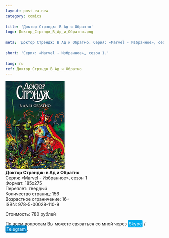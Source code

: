 ```yaml
---
layout: post-ea-new
category: comics

title: 'Доктор Стрэндж: В Ад и Обратно'
logo: Доктор_Стрэндж_В_Ад_и_Обратно.png

meta: 'Доктор Стрэндж: В Ад и Обратно. Серия: «Marvel - Избранное», сезон 1.'

short: 'Серия: «Marvel - Избранное», сезон 1.'

lang: ru
ref: Доктор_Стрэндж_В_Ад_и_Обратно
---
```


<a data-fancybox="gallery" href="/img/comics/Доктор_Стрэндж_В_Ад_и_Обратно.png"><img src="/img/comics/Доктор_Стрэндж_В_Ад_и_Обратно.png" alt=""></a>  
**Доктор Стрэндж: в Ад и Обратно**  
Серия: «Marvel - Избранное», сезон 1  
Формат: 185х275  
Переплёт: твёрдый  
Количество страниц: 156  
Возрастное ограничение: 16+  
ISBN: 978-5-00028-110-9

Стоимость: 780 рублей

По всем вопросам Вы можете связаться со мной через <a href="skype:chutkoy89?call" target="_blank"><span style="background-color:#00aff0; color:white; padding:3px; border-radius: 3px">Skype</span></a> / <a href="https://t.me/chutkoy" target="_blank"><span style="background-color:#0088cc; color:white; padding:3px; border-radius: 3px">Telegram</span></a>.
